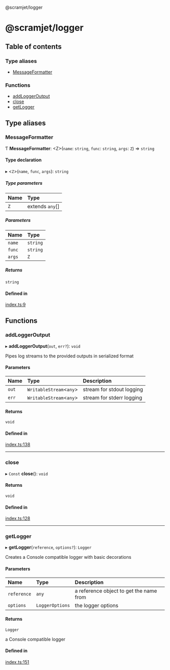 @scramjet/logger

# @scramjet/logger

## Table of contents

### Type aliases

- [MessageFormatter](README.md#messageformatter)

### Functions

- [addLoggerOutput](README.md#addloggeroutput)
- [close](README.md#close)
- [getLogger](README.md#getlogger)

## Type aliases

### MessageFormatter

Ƭ **MessageFormatter**: <Z\>(`name`: `string`, `func`: `string`, `args`: `Z`) => `string`

#### Type declaration

▸ <`Z`\>(`name`, `func`, `args`): `string`

##### Type parameters

| Name | Type |
| :------ | :------ |
| `Z` | extends `any`[] |

##### Parameters

| Name | Type |
| :------ | :------ |
| `name` | `string` |
| `func` | `string` |
| `args` | `Z` |

##### Returns

`string`

#### Defined in

[index.ts:9](https://github.com/scramjet-cloud-platform/scramjet-csi-dev/blob/HEAD/packages/logger/src/index.ts#L9)

## Functions

### addLoggerOutput

▸ **addLoggerOutput**(`out`, `err?`): `void`

Pipes log streams to the provided outputs in serialized format

#### Parameters

| Name | Type | Description |
| :------ | :------ | :------ |
| `out` | `WritableStream`<`any`\> | stream for stdout logging |
| `err` | `WritableStream`<`any`\> | stream for stderr logging |

#### Returns

`void`

#### Defined in

[index.ts:138](https://github.com/scramjet-cloud-platform/scramjet-csi-dev/blob/HEAD/packages/logger/src/index.ts#L138)

___

### close

▸ `Const` **close**(): `void`

#### Returns

`void`

#### Defined in

[index.ts:128](https://github.com/scramjet-cloud-platform/scramjet-csi-dev/blob/HEAD/packages/logger/src/index.ts#L128)

___

### getLogger

▸ **getLogger**(`reference`, `options?`): `Logger`

Creates a Console compatible logger with basic decorations

#### Parameters

| Name | Type | Description |
| :------ | :------ | :------ |
| `reference` | `any` | a reference object to get the name from |
| `options` | `LoggerOptions` | the logger options |

#### Returns

`Logger`

a Console compatible logger

#### Defined in

[index.ts:151](https://github.com/scramjet-cloud-platform/scramjet-csi-dev/blob/HEAD/packages/logger/src/index.ts#L151)
